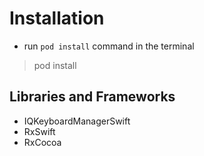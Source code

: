# Installation
- run `pod install` command in the terminal
> pod install

## Libraries and Frameworks
- IQKeyboardManagerSwift
- RxSwift
- RxCocoa
